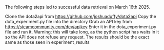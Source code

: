 The following steps led to successful data retrieval on March 16th 2025.

Clone the dota2api from https://github.com/joshuaduffy/dota2api
Copy the dota_experiment.py file into the directory
Grab an API key from https://steamcommunity.com/dev/apikey
Enter it in the dota_experiment.py file and run it.
Warning: this will take long, as the python script has waits in it so the API does not refuse any request.
The results should be the exact same as those seen in experiment_results
